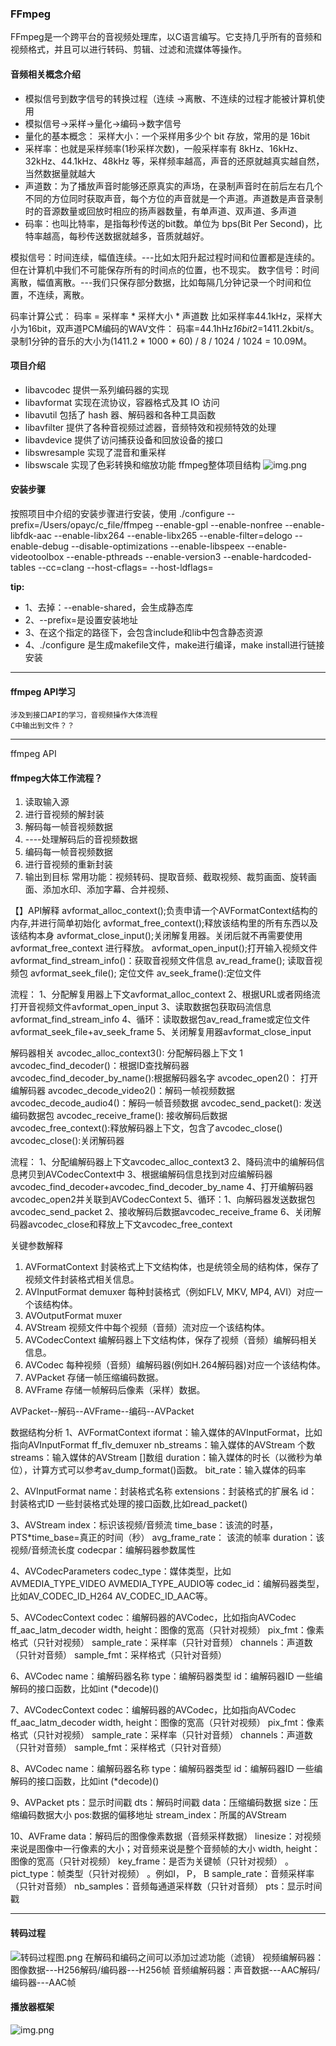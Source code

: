 ### FFmpeg
FFmpeg是一个跨平台的音视频处理库，以C语言编写。它支持几乎所有的音频和视频格式，并且可以进行转码、剪辑、过滤和流媒体等操作。

#### 音频相关概念介绍
* 模拟信号到数字信号的转换过程（连续 ->离散、不连续的过程才能被计算机使用
* 模拟信号->采样->量化->编码->数字信号
* 量化的基本概念： 采样大小：一个采样用多少个 bit 存放，常用的是 16bit
* 采样率：也就是采样频率(1秒采样次数)，一般采样率有 8kHz、16kHz、32kHz、44.1kHz、48kHz 等，采样频率越高，声音的还原就越真实越自然，当然数据量就越大
* 声道数：为了播放声音时能够还原真实的声场，在录制声音时在前后左右几个不同的方位同时获取声音，每个方位的声音就是一个声道。声道数是声音录制时的音源数量或回放时相应的扬声器数量，有单声道、双声道、多声道
* 码率：也叫比特率，是指每秒传送的bit数。单位为 bps(Bit Per Second)，比特率越高，每秒传送数据就越多，音质就越好。

模拟信号：时间连续，幅值连续。---比如太阳升起过程时间和位置都是连续的。但在计算机中我们不可能保存所有的时间点的位置，也不现实。
数字信号：时间离散，幅值离散。---我们只保存部分数据，比如每隔几分钟记录一个时间和位置，不连续，离散。

码率计算公式：
码率 = 采样率 * 采样大小 * 声道数
比如采样率44.1kHz，采样大小为16bit，双声道PCM编码的WAV文件：
码率=44.1hHz*16bit*2=1411.2kbit/s。
录制1分钟的音乐的大小为(1411.2 * 1000 * 60) / 8 / 1024 / 1024 = 10.09M。

#### 项目介绍
* libavcodec 提供一系列编码器的实现
* libavformat 实现在流协议，容器格式及其 IO 访问
* libavutil 包括了 hash 器、解码器和各种工具函数
* libavfilter 提供了各种音视频过滤器，音频特效和视频特效的处理
* libavdevice 提供了访问捕获设备和回放设备的接口
* libswresample 实现了混音和重采样
* libswscale 实现了色彩转换和缩放功能
ffmpeg整体项目结构
![img.png](ffmpeg整体项目结构.png)

#### 安装步骤
按照项目中介绍的安装步骤进行安装，使用
./configure --prefix=/Users/opayc/c_file/ffmpeg --enable-gpl --enable-nonfree --enable-libfdk-aac 
--enable-libx264 --enable-libx265 --enable-filter=delogo --enable-debug --disable-optimizations 
--enable-libspeex --enable-videotoolbox --enable-pthreads --enable-version3 --enable-hardcoded-tables 
--cc=clang --host-cflags= --host-ldflags=

**tip:**
- 1、去掉：--enable-shared，会生成静态库
- 2、--prefix=是设置安装地址
- 3、在这个指定的路径下，会包含include和lib中包含静态资源
- 4、./configure 是生成makefile文件，make进行编译，make install进行链接安装



------------------------------------------------------------
#### ffmpeg API学习
    涉及到接口API的学习，音视频操作大体流程
    C中输出到文件？？




------------------------------------------------------------
ffmpeg API
#### ffmpeg大体工作流程？
1. 读取输入源
2. 进行音视频的解封装
3. 解码每一帧音视频数据
4. ----处理解码后的音视频数据
5. 编码每一帧音视频数据
6. 进行音视频的重新封装
7. 输出到目标
常用功能：视频转码、提取音频、截取视频、裁剪画面、旋转画面、添加水印、添加字幕、合并视频、

【】API解释
avformat_alloc_context();负责申请一个AVFormatContext结构的内存,并进行简单初始化
avformat_free_context();释放该结构里的所有东西以及该结构本身
avformat_close_input();关闭解复用器。关闭后就不再需要使用avformat_free_context 进行释放。
avformat_open_input();打开输入视频文件
avformat_find_stream_info()：获取音视频文件信息
av_read_frame(); 读取音视频包
avformat_seek_file(); 定位文件
av_seek_frame():定位文件

流程：
1、分配解复用器上下文avformat_alloc_context
2、根据URL或者网络流打开音视频文件avformat_open_input
3、读取数据包获取码流信息avformat_find_stream_info
4、循环：读取数据包av_read_frame或定位文件avformat_seek_file+av_seek_frame
5、关闭解复用器avformat_close_input


解码器相关
avcodec_alloc_context3(): 分配解码器上下文 1
avcodec_find_decoder()：根据ID查找解码器
avcodec_find_decoder_by_name():根据解码器名字
avcodec_open2()： 打开编解码器
avcodec_decode_video2()：解码一帧视频数据
avcodec_decode_audio4()：解码一帧音频数据
avcodec_send_packet(): 发送编码数据包
avcodec_receive_frame(): 接收解码后数据
avcodec_free_context():释放解码器上下文，包含了avcodec_close()
avcodec_close():关闭解码器

流程：
1、分配编解码器上下文avcodec_alloc_context3
2、降码流中的编解码信息拷贝到AVCodecContext中
3、根据编解码信息找到对应编解码器avcodec_find_decoder+avcodec_find_decoder_by_name
4、打开编解码器avcodec_open2并关联到AVCodecContext
5、循环：1、向解码器发送数据包avcodec_send_packet 2、接收解码后数据avcodec_receive_frame
6、关闭解码器avcodec_close和释放上下文avcodec_free_context



关键参数解释
1. AVFormatContext 封装格式上下文结构体，也是统领全局的结构体，保存了视频文件封装格式相关信息。
2. AVInputFormat demuxer 每种封装格式（例如FLV, MKV, MP4, AVI）对应一个该结构体。
3. AVOutputFormat muxer
4. AVStream 视频文件中每个视频（音频）流对应一个该结构体。
5. AVCodecContext 编解码器上下文结构体，保存了视频（音频）编解码相关信息。
6. AVCodec 每种视频（音频）编解码器(例如H.264解码器)对应一个该结构体。
7. AVPacket 存储一帧压缩编码数据。
8. AVFrame 存储一帧解码后像素（采样）数据。

AVPacket--解码--AVFrame--编码--AVPacket


数据结构分析
1、AVFormatContext
iformat：输入媒体的AVInputFormat，比如指向AVInputFormat ff_flv_demuxer
nb_streams：输入媒体的AVStream 个数
streams：输入媒体的AVStream []数组
duration：输入媒体的时长（以微秒为单位），计算方式可以参考av_dump_format()函数。
bit_rate：输入媒体的码率

2、AVInputFormat
name：封装格式名称
extensions：封装格式的扩展名
id：封装格式ID
一些封装格式处理的接口函数,比如read_packet()

3、AVStream
index：标识该视频/音频流
time_base：该流的时基，PTS*time_base=真正的时间（秒）
avg_frame_rate： 该流的帧率
duration：该视频/音频流长度
codecpar：编解码器参数属性

4、AVCodecParameters
codec_type：媒体类型，比如AVMEDIA_TYPE_VIDEO AVMEDIA_TYPE_AUDIO等
codec_id：编解码器类型， 比如AV_CODEC_ID_H264 AV_CODEC_ID_AAC等。

5、AVCodecContext
codec：编解码器的AVCodec，比如指向AVCodec ff_aac_latm_decoder
width, height：图像的宽高（只针对视频）
pix_fmt：像素格式（只针对视频）
sample_rate：采样率（只针对音频）
channels：声道数（只针对音频）
sample_fmt：采样格式（只针对音频）


6、AVCodec
name：编解码器名称
type：编解码器类型
id：编解码器ID
一些编解码的接口函数，比如int (*decode)()

7、AVCodecContext
codec：编解码器的AVCodec，比如指向AVCodec ff_aac_latm_decoder
width, height：图像的宽高（只针对视频）
pix_fmt：像素格式（只针对视频）
sample_rate：采样率（只针对音频）
channels：声道数（只针对音频）
sample_fmt：采样格式（只针对音频）

8、AVCodec
name：编解码器名称
type：编解码器类型
id：编解码器ID
一些编解码的接口函数，比如int (*decode)()

9、AVPacket
pts：显示时间戳
dts：解码时间戳
data：压缩编码数据
size：压缩编码数据大小
pos:数据的偏移地址
stream_index：所属的AVStream

10、AVFrame
data：解码后的图像像素数据（音频采样数据）
linesize：对视频来说是图像中一行像素的大小；对音频来说是整个音频帧的大小
width, height：图像的宽高（只针对视频）
key_frame：是否为关键帧（只针对视频） 。
pict_type：帧类型（只针对视频） 。例如I， P， B
sample_rate：音频采样率（只针对音频）
nb_samples：音频每通道采样数（只针对音频）
pts：显示时间戳

------------------------------------------------------------
#### 转码过程
![转码过程图.png](转码过程.png)
在解码和编码之间可以添加过滤功能（滤镜）
视频编解码器：图像数据---H256解码/编码器---H256帧
音频编解码器：声音数据---AAC解码/编码器---AAC帧

#### 播放器框架
![img.png](播放器流程.png)